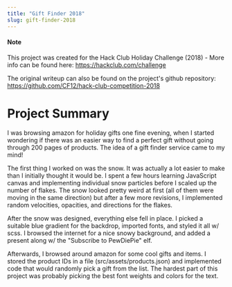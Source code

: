 ```yaml
---
title: "Gift Finder 2018"
slug: gift-finder-2018
---
```

#### Note
This project was created for the Hack Club Holiday Challenge (2018) - More info can be found here: <https://hackclub.com/challenge>

The original writeup can also be found on the project's github repository: <https://github.com/CF12/hack-club-competition-2018>

# Project Summary
I was browsing amazon for holiday gifts one fine evening, when I started wondering if there was an easier way to find a perfect gift without going through 200 pages of products. The idea of a gift finder service came to my mind!

The first thing I worked on was the snow. It was actually a lot easier to make than I initially thought it would be. I spent a few hours
learning JavaScript canvas and implementing individual snow particles before I scaled up the number of flakes.
The snow looked pretty weird at first (all of them were moving in the same direction) but after a few more revisions, I
implemented random velocities, opacities, and directions for the flakes.

After the snow was designed, everything else fell in place. I picked a suitable blue gradient for the backdrop, imported fonts, and styled it all w/ scss. I browsed the internet for a nice snowy background, and added a present along w/ the "Subscribe to PewDiePie" elf.

Afterwards, I browsed around amazon for some cool gifts and items. I stored the product IDs in a file (src/assets/products.json) and implemented code that would randomly pick a gift from the list. The hardest part of this project was probably picking the best font weights and colors for the text.